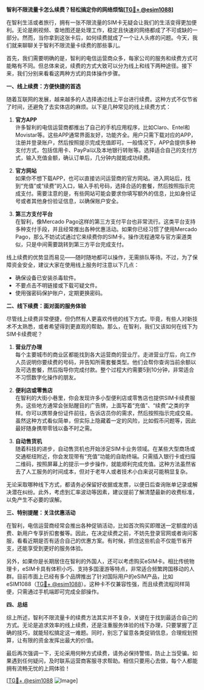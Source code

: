 **智利不限流量卡怎么续费？轻松搞定你的网络烦恼[[TG💪+ @esim1088](https://t.me/s/esim1088)]**

在智利生活或者旅行，拥有一张不限流量的SIM卡无疑会让我们的生活变得更加便利。无论是刷视频、查地图还是处理工作，稳定且快速的网络都成了不可或缺的一部分。然而，当你拿到这张卡后，如何续费就成了一个让人头疼的问题。今天，我们就来聊聊关于智利不限流量卡续费的那些事儿。

首先，我们需要明确的是，智利的电信运营商众多，每家公司的服务和续费方式可能略有不同。但总体来说，续费的方式大致可以分为线上和线下两种途径。接下来，我们分别来看看这两种方式的具体操作步骤。

**一、线上续费：方便快捷的首选**

随着互联网的发展，越来越多的人选择通过线上平台进行续费。这种方式不仅节省了时间，还避免了去实体店的麻烦。以下是几种常见的线上续费方式：

1. **官方APP**  
   许多智利的电信运营商都推出了自己的手机应用程序，比如Claro、Entel和Movistar等。这些APP通常界面友好，功能齐全。用户只需下载对应的APP，注册并登录账户，然后按照提示完成充值即可。一般情况下，APP会提供多种支付方式，包括信用卡、PayPal以及本地银行转账等。选择适合自己的支付方式，输入充值金额，确认订单后，几分钟内就能成功续费。

2. **官方网站**  
   如果你不想下载APP，也可以直接访问运营商的官方网站。进入网站后，找到“充值”或“续费”的入口，输入手机号码，选择合适的套餐，然后按照指示完成支付。需要注意的是，有些网站可能会要求你填写额外的信息，比如身份证号或者其他身份验证信息，以确保账户安全。

3. **第三方支付平台**  
   在智利，像Mercado Pago这样的第三方支付平台也非常流行。这类平台支持多种支付手段，并且经常推出各种优惠活动。如果你已经习惯了使用Mercado Pago，那么不妨试试通过它来续费你的SIM卡。操作流程通常与官方渠道类似，只是中间需要跳转到第三方平台完成支付。

线上续费的优势显而易见——随时随地都可以操作，无需排队等待。不过，为了保障资金安全，建议大家在使用线上服务时注意以下几点：
- 确保设备已安装杀毒软件。
- 不要点击不明链接或下载可疑文件。
- 使用强密码保护账户，定期更换密码。

**二、线下续费：面对面的服务体验**

尽管线上续费非常便捷，但仍然有人更喜欢传统的线下方式。毕竟，有些人对新技术不太熟悉，或者希望得到更直观的帮助。那么，在智利，我们又该如何在线下为SIM卡续费呢？

1. **营业厅办理**  
   每个主要城市的商业区都能找到各大运营商的营业厅。走进营业厅后，向工作人员说明你要续费的号码，并告知所需套餐类型。他们会帮你查询当前余额以及可选套餐，然后指导你完成付款。整个过程大约需要5到10分钟，非常适合不习惯数字化操作的朋友。

2. **便利店或零售店**  
   在智利的大街小巷里，你会发现许多小型便利店或零售店也提供SIM卡续费服务。这些地方通常会张贴醒目的广告牌，上面写着“充值”、“续费”之类的字样。你可以携带身份证件前往，告诉店员你的需求，然后按照指示完成交易。虽然这种方式看似简单，但实际上隐藏着一定的风险，比如假币问题等，因此最好随身携带零钱以备不时之需。

3. **自动售货机**  
   随着科技的进步，自动售货机也开始涉足SIM卡业务领域。在某些大型商场或交通枢纽附近，你会发现带有“充值”功能的自助终端。只需插入银行卡或扫描二维码，按照屏幕上的提示一步步操作，就能顺利完成充值。这种方法虽然省去了人工服务的时间成本，但对于老年人或者技术小白来说可能稍显复杂。

无论采取哪种线下方式，都请务必保留好收据或发票，以便日后查询账单记录或解决潜在纠纷。此外，考虑到汇率波动等因素，建议提前了解清楚最新的收费标准，以免产生不必要的误解。

**三、特别提醒：关注优惠活动**

在智利，电信运营商经常会推出各种促销活动，比如首次购买即赠送一定额度的话费、新用户专享折扣套餐等。因此，在决定续费之前，不妨先登录官网或者询问客服，看看近期是否有适合自己的优惠方案。有时候，抓住这些机会不仅能节省开支，还能享受到更好的服务体验。

另外，如果你是长期居住在智利的外国人，还可以考虑购买eSIM卡。相比传统物理卡，eSIM卡具有体积小巧、支持多国漫游等特点，非常适合频繁跨国移动的人群。目前市面上已经有多个品牌推出了针对国际用户的eSIM产品，比如eSIM1088（[TG💪+ @esim1088](https://t.me/s/esim1088)）。这种卡不仅兼容性强，而且续费流程同样简便，只需通过手机端即可完成全部操作。

**四、总结**

综上所述，智利不限流量卡的续费方法其实并不复杂，关键在于找到最适合自己的方式。无论是追求效率的线上续费，还是注重服务体验的线下办理，只要掌握了正确的技巧，就能轻松搞定这一难题。同时，别忘了留意各类促销信息，合理规划预算，让有限的资金发挥出最大的价值。

最后再次强调一下，无论采用何种方式续费，请务必保持警惕，防止上当受骗。如果遇到任何疑问，及时联系运营商客服寻求帮助。相信只要用心去做，每个人都能拥有流畅无忧的上网体验！

[[TG💪+ @esim1088](https://t.me/s/esim1088) ![Image](https://i.postimg.cc/4NQfJmqS/Snipaste-2025-05-13-00-14-12.png)]